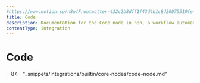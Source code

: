 ```yaml
---
#https://www.notion.so/n8n/Frontmatter-432c2b8dff1f43d4b1c8d20075510fe4
title: Code
description: Documentation for the Code node in n8n, a workflow automation platform. Includes guidance on usage, and links to examples.
contentType: integration
---
```


# Code

--8<-- "_snippets/integrations/builtin/core-nodes/code-node.md"

